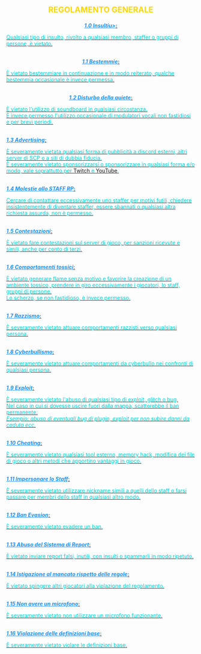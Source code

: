 <style>
h2 {text-align: center;}
</style>

<h2><b><p style="color:#FFD700;">REGOLAMENTO GENERALE</p></b></h2>

<b style="color:#1E90FF"><i><u><center>1.0 Insultiu></i></b><b style="color:#4682B4">:</b></center>
<p style="color:#00CED1">Qualsiasi tipo di insulto, rivolto a qualsiasi membro, staffer o gruppi di persone, è vietato.</p>
<br>
<b style="color:#1E90FF"><i><u><center>1.1 Bestemmie</u></i></b><b style="color:#4682B4">:</b></center>
<p style="color:#00CED1">È vietato bestemmiare in continuazione e in modo reiterato, qualche bestemmia occasionale è invece permessa.</p>
<br>
<b style="color:#1E90FF"><i><u><center>1.2 Disturbo della quiete</u></i></b><b style="color:#4682B4">:</b></center>
<p style="color:#00CED1">È vietato l'utilizzo di soundboard in qualsiasi circostanza.
<br>È invece permesso l'utilizzo occasionale di modulatori vocali non fastidiosi e per brevi periodi.</p>
<br>
<b style="color:#1E90FF"><i><u>1.3 Advertising</u></i></b><b style="color:#4682B4">:</b>
<p style="color:#00CED1">È severamente vietata qualsiasi forma di pubblicità a discord esterni, altri server di SCP o a siti di dubbia fiducia.
<br>È severamente vietato sponsorizzarsi o sponsorizzare in qualsiasi forma e/o modo, vale soprattutto per <a href="https://www.twitch.tv" target="_blank">Twitch</a> e <a href="https://www.youtube.com" target="_blank">YouTube</a>.</p>
<br>
<b style="color:#1E90FF"><i><u>1.4 Molestie allo STAFF RP</u></i></b><b style="color:#4682B4">:</b>
<p style="color:#00CED1">Cercare di contattare eccessivamente uno staffer per motivi futili, chiedere insistentemente di diventare staffer, essere sbannati o qualsiasi altra richiesta assurda, non è permesso.</p>
<br>
<b style="color:#1E90FF"><i><u>1.5 Contestazioni</u></i></b><b style="color:#4682B4">:</b>
<p style="color:#00CED1">È vietato fare contestazioni sul server di gioco, per sanzioni ricevute e simili, anche per conto di terzi.</p>
<br>
<b style="color:#1E90FF"><i><u>1.6 Comportamenti tossici</u></i></b><b style="color:#4682B4">:</b>
<p style="color:#00CED1">È vietato generare flame senza motivo e favorire la creazione di un ambiente tossico, prendere in giro eccessivamente i giocatori, lo staff, gruppi di persone.
<br>Lo scherzo, se non fastidioso, è invece permesso.</p>
<br>
<b style="color:#1E90FF"><i><u>1.7 Razzismo</u></i></b><b style="color:#4682B4">:</b>
<p style="color:#00CED1">È severamente vietato attuare comportamenti razzisti verso qualsiasi persona.</p>
<br>
<b style="color:#1E90FF"><i><u>1.8 Cyberbullismo</u></i></b><b style="color:#4682B4">:</b>
<p style="color:#00CED1">È severamente vietato attuare comportamenti da cyberbullo nei confronti di qualsiasi persona.</p>
<br>
<b style="color:#1E90FF"><i><u>1.9 Exploit</u></i></b><b style="color:#4682B4">:</b>
<p style="color:#00CED1">È severamente vietato l'abuso di qualsiasi tipo di exploit, glitch o bug.
<br>Nel caso in cui si dovesse uscire fuori dalla mappa, scatterebbe il ban permanente.
<br><i>Esempio: abuso di eventuali bug di plugin, exploit per non subire danni da caduta ecc.</i></p>
<br>
<b style="color:#1E90FF"><i><u>1.10 Cheating</u></i></b><b style="color:#4682B4">:</b>
<p style="color:#00CED1">È severamente vietato qualsiasi tool esterno, memory hack, modifica dei file di gioco o altri metodi che apportino vantaggi in gioco.</p>
<br>
<b style="color:#1E90FF"><i><u>1.11 Impersonare lo Staff</u></i></b><b style="color:#4682B4">:</b>
<p style="color:#00CED1">È severamente vietato utilizzare nickname simili a quelli dello staff o farsi passare per membri dello staff in qualsiasi altro modo.</p>
<br>
<b style="color:#1E90FF"><i><u>1.12 Ban Evasion</u></i></b><b style="color:#4682B4">:</b>
<p style="color:#00CED1">È severamente vietato evadere un ban.</p>
<br>
<b style="color:#1E90FF"><i><u>1.13 Abuso del Sistema di Report</u></i></b><b style="color:#4682B4">:</b>
<p style="color:#00CED1">È vietato inviare report falsi, inutili, con insulti o spammarli in modo ripetuto.</p>
<br>
<b style="color:#1E90FF"><i><u>1.14 Istigazione al mancato rispetto delle regole</u></i></b><b style="color:#4682B4">:</b>
<p style="color:#00CED1">È vietato spingere altri giocatori alla violazione del regolamento.</p>
<br>
<b style="color:#1E90FF"><i><u>1.15 Non avere un microfono</u></i></b><b style="color:#4682B4">:</b>
<p style="color:#00CED1">È severamente vietato non utilizzare un microfono funzionante.</p>
<br>
<b style="color:#1E90FF"><i><u>1.16 Violazione delle definizioni base</u></i></b><b style="color:#4682B4">:</b>
<p style="color:#00CED1">È severamente vietato violare le definizioni base.</p>
